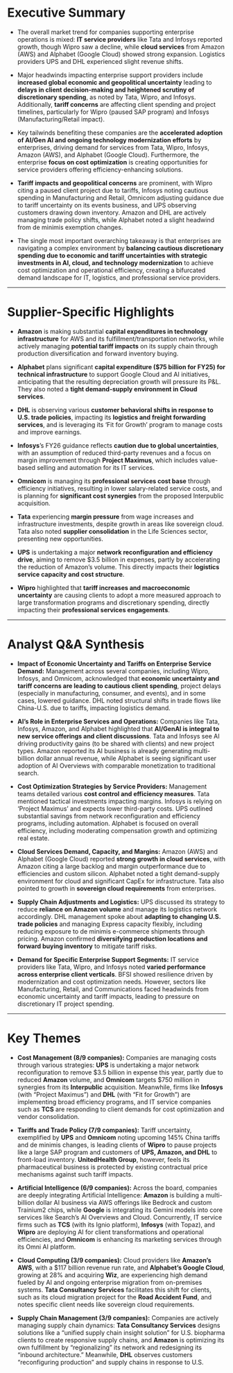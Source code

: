 # Executive Summary

* The overall market trend for companies supporting enterprise operations is mixed: **IT service providers** like Tata and Infosys reported growth, though Wipro saw a decline, while **cloud services** from Amazon (AWS) and Alphabet (Google Cloud) showed strong expansion. Logistics providers UPS and DHL experienced slight revenue shifts.

* Major headwinds impacting enterprise support providers include **increased global economic and geopolitical uncertainty** leading to **delays in client decision-making and heightened scrutiny of discretionary spending**, as noted by Tata, Wipro, and Infosys. Additionally, **tariff concerns** are affecting client spending and project timelines, particularly for Wipro (paused SAP program) and Infosys (Manufacturing/Retail impact).

* Key tailwinds benefiting these companies are the **accelerated adoption of AI/Gen AI and ongoing technology modernization efforts** by enterprises, driving demand for services from Tata, Wipro, Infosys, Amazon (AWS), and Alphabet (Google Cloud). Furthermore, the enterprise **focus on cost optimization** is creating opportunities for service providers offering efficiency-enhancing solutions.

* **Tariff impacts and geopolitical concerns** are prominent, with Wipro citing a paused client project due to tariffs, Infosys noting cautious spending in Manufacturing and Retail, Omnicom adjusting guidance due to tariff uncertainty on its events business, and UPS observing customers drawing down inventory. Amazon and DHL are actively managing trade policy shifts, while Alphabet noted a slight headwind from de minimis exemption changes.

* The single most important overarching takeaway is that enterprises are navigating a complex environment by **balancing cautious discretionary spending due to economic and tariff uncertainties with strategic investments in AI, cloud, and technology modernization** to achieve cost optimization and operational efficiency, creating a bifurcated demand landscape for IT, logistics, and professional service providers.

---

# Supplier-Specific Highlights

* **Amazon** is making substantial **capital expenditures in technology infrastructure** for AWS and its fulfillment/transportation networks, while actively managing **potential tariff impacts** on its supply chain through production diversification and forward inventory buying.

* **Alphabet** plans significant **capital expenditure ($75 billion for FY25) for technical infrastructure** to support Google Cloud and AI initiatives, anticipating that the resulting depreciation growth will pressure its P&L. They also noted a **tight demand-supply environment in Cloud services**.

* **DHL** is observing various **customer behavioral shifts in response to U.S. trade policies**, impacting its **logistics and freight forwarding services**, and is leveraging its ‘Fit for Growth’ program to manage costs and improve earnings.

* **Infosys**’s FY26 guidance reflects **caution due to global uncertainties**, with an assumption of reduced third-party revenues and a focus on margin improvement through **Project Maximus**, which includes value-based selling and automation for its IT services.

* **Omnicom** is managing its **professional services cost base** through efficiency initiatives, resulting in lower salary-related service costs, and is planning for **significant cost synergies** from the proposed Interpublic acquisition.

* **Tata** experiencing **margin pressure** from wage increases and infrastructure investments, despite growth in areas like sovereign cloud. Tata also noted **supplier consolidation** in the Life Sciences sector, presenting new opportunities.

* **UPS** is undertaking a major **network reconfiguration and efficiency drive**, aiming to remove $3.5 billion in expenses, partly by accelerating the reduction of Amazon’s volume. This directly impacts their **logistics service capacity and cost structure**.

* **Wipro** highlighted that **tariff increases and macroeconomic uncertainty** are causing clients to adopt a more measured approach to large transformation programs and discretionary spending, directly impacting their **professional services engagements**.

---

# Analyst Q&A Synthesis

* **Impact of Economic Uncertainty and Tariffs on Enterprise Service Demand:** Management across several companies, including Wipro, Infosys, and Omnicom, acknowledged that **economic uncertainty and tariff concerns are leading to cautious client spending**, project delays (especially in manufacturing, consumer, and events), and in some cases, lowered guidance. DHL noted structural shifts in trade flows like China-U.S. due to tariffs, impacting logistics demand.

* **AI’s Role in Enterprise Services and Operations:** Companies like Tata, Infosys, Amazon, and Alphabet highlighted that **AI/GenAI is integral to new service offerings and client discussions**. Tata and Infosys see AI driving productivity gains (to be shared with clients) and new project types. Amazon reported its AI business is already generating multi-billion dollar annual revenue, while Alphabet is seeing significant user adoption of AI Overviews with comparable monetization to traditional search.

* **Cost Optimization Strategies by Service Providers:** Management teams detailed various **cost control and efficiency measures**. Tata mentioned tactical investments impacting margins. Infosys is relying on ‘Project Maximus’ and expects lower third-party costs. UPS outlined substantial savings from network reconfiguration and efficiency programs, including automation. Alphabet is focused on overall efficiency, including moderating compensation growth and optimizing real estate.

* **Cloud Services Demand, Capacity, and Margins:** Amazon (AWS) and Alphabet (Google Cloud) reported **strong growth in cloud services**, with Amazon citing a large backlog and margin outperformance due to efficiencies and custom silicon. Alphabet noted a tight demand-supply environment for cloud and significant CapEx for infrastructure. Tata also pointed to growth in **sovereign cloud requirements** from enterprises.

* **Supply Chain Adjustments and Logistics:** UPS discussed its strategy to reduce **reliance on Amazon volume** and manage its logistics network accordingly. DHL management spoke about **adapting to changing U.S. trade policies** and managing Express capacity flexibly, including reducing exposure to de minimis e-commerce shipments through pricing. Amazon confirmed **diversifying production locations and forward buying inventory** to mitigate tariff risks.

* **Demand for Specific Enterprise Support Segments:** IT service providers like Tata, Wipro, and Infosys noted **varied performance across enterprise client verticals**. BFSI showed resilience driven by modernization and cost optimization needs. However, sectors like Manufacturing, Retail, and Communications faced headwinds from economic uncertainty and tariff impacts, leading to pressure on discretionary IT project spending.

---

# Key Themes

* **Cost Management (8/9 companies):** Companies are managing costs through various strategies: **UPS** is undertaking a major network reconfiguration to remove $3.5 billion in expense this year, partly due to reduced **Amazon** volume, and **Omnicom** targets $750 million in synergies from its **Interpublic** acquisition. Meanwhile, firms like **Infosys** (with “Project Maximus”) and **DHL** (with “Fit for Growth”) are implementing broad efficiency programs, and IT service companies such as **TCS** are responding to client demands for cost optimization and vendor consolidation.

* **Tariffs and Trade Policy (7/9 companies):** Tariff uncertainty, exemplified by **UPS** and **Omnicom** noting upcoming 145% China tariffs and de minimis changes, is leading clients of **Wipro** to pause projects like a large SAP program and customers of **UPS, Amazon, and DHL** to front-load inventory. **UnitedHealth Group**, however, feels its pharmaceutical business is protected by existing contractual price mechanisms against such tariff impacts.

* **Artificial Intelligence (6/9 companies):** Across the board, companies are deeply integrating Artificial Intelligence: **Amazon** is building a multi-billion dollar AI business via AWS offerings like Bedrock and custom Trainium2 chips, while **Google** is integrating its Gemini models into core services like Search’s AI Overviews and Cloud. Concurrently, IT service firms such as **TCS** (with its Ignio platform), **Infosys** (with Topaz), and **Wipro** are deploying AI for client transformations and operational efficiencies, and **Omnicom** is enhancing its marketing services through its Omni AI platform.

* **Cloud Computing (3/9 companies):** Cloud providers like **Amazon’s AWS**, with a $117 billion revenue run rate, and **Alphabet’s Google Cloud**, growing at 28% and acquiring **Wiz**, are experiencing high demand fueled by AI and ongoing enterprise migration from on-premises systems. **Tata Consultancy Services** facilitates this shift for clients, such as its cloud migration project for the **Road Accident Fund**, and notes specific client needs like sovereign cloud requirements.

* **Supply Chain Management (3/9 companies):** Companies are actively managing supply chain dynamics: **Tata Consultancy Services** designs solutions like a “unified supply chain insight solution” for U.S. biopharma clients to create responsive supply chains, and **Amazon** is optimizing its own fulfillment by “regionalizing” its network and redesigning its “inbound architecture.” Meanwhile, **DHL** observes customers “reconfiguring production” and supply chains in response to U.S.
